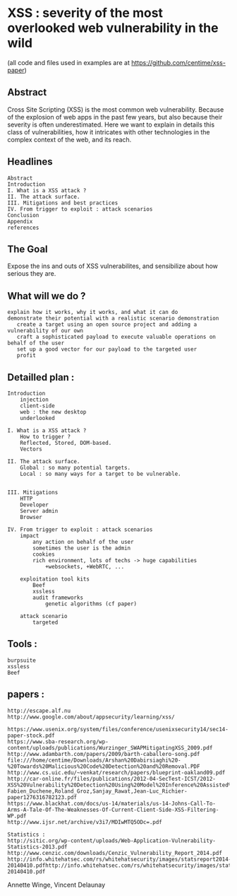 XSS : severity of the most overlooked web vulnerability in the wild
====================================================================
(all code and files used in examples are at https://github.com/centime/xss-paper)

Abstract
--------
Cross Site Scripting (XSS) is the most common web vulnerability. Because of the explosion of web apps in the past few years, but also because their severity is often underestimated.
Here we want to explain in details this class of vulnerabilities, how it intricates with other technologies in the complex context of the web, and its reach.

Headlines
---------
    Abstract
    Introduction
    I. What is a XSS attack ?
    II. The attack surface.
    III. Mitigations and best practices
    IV. From trigger to exploit : attack scenarios
    Conclusion 
    Appendix
    references

The Goal
--------
Expose the ins and outs of XSS vulnerabilites, and sensibilize about how serious they are.

What will we do ?
-----------------
    explain how it works, why it works, and what it can do
    demonstrate their potential with a realistic scenario demonstration 
       create a target using an open source project and adding a vulnerability of our own
       craft a sophisticated payload to execute valuable operations on behalf of the user
       set up a good vector for our payload to the targeted user
       profit

Detailled plan :
----------------

    Introduction
        injection
        client-side
        web : the new desktop
        underlooked
            
    I. What is a XSS attack ?
        How to trigger ?
        Reflected, Stored, DOM-based.
        Vectors

    II. The attack surface.
        Global : so many potential targets.
        Local : so many ways for a target to be vulnerable.


    III. Mitigations
        HTTP
        Developer
        Server admin
        Browser

    IV. From trigger to exploit : attack scenarios
        impact
            any action on behalf of the user
            sometimes the user is the admin
            cookies
            rich environment, lots of techs -> huge capabilities
                +websockets, +WebRTC, ...

        exploitation tool kits
            Beef
            xssless
            audit frameworks
                genetic algorithms (cf paper)

        attack scenario
            targeted

Tools :
-------
    burpsuite
    xssless
    Beef

papers :
--------
    http://escape.alf.nu
    http://www.google.com/about/appsecurity/learning/xss/

    https://www.usenix.org/system/files/conference/usenixsecurity14/sec14-paper-stock.pdf
    https://www.sba-research.org/wp-content/uploads/publications/Wurzinger_SWAPMitigatingXSS_2009.pdf
    http://www.adambarth.com/papers/2009/barth-caballero-song.pdf
    file:///home/centime/Downloads/Arshan%20Dabirsiaghi%20-%20Towards%20Malicious%20Code%20Detection%20and%20Removal.PDF
    http://www.cs.uic.edu/~venkat/research/papers/blueprint-oakland09.pdf
    http://car-online.fr/files/publications/2012-04-SecTest-ICST/2012-XSS%20Vulnerability%20Detection%20Using%20Model%20Inference%20Assisted%20Evolutionary%20Fuzzing-Fabien_Duchene,Roland_Groz,Sanjay_Rawat,Jean-Luc_Richier-paper1276316782123.pdf
    https://www.blackhat.com/docs/us-14/materials/us-14-Johns-Call-To-Arms-A-Tale-Of-The-Weaknesses-Of-Current-Client-Side-XSS-Filtering-WP.pdf
    http://www.ijsr.net/archive/v3i7/MDIwMTQ5ODc=.pdf

    Statistics :
    http://sitic.org/wp-content/uploads/Web-Application-Vulnerability-Statistics-2013.pdf
    http://www.cenzic.com/downloads/Cenzic_Vulnerability_Report_2014.pdf
    http://info.whitehatsec.com/rs/whitehatsecurity/images/statsreport2014-20140410.pdfhttp://info.whitehatsec.com/rs/whitehatsecurity/images/statsreport2014-20140410.pdf


Annette Winge, Vincent Delaunay
